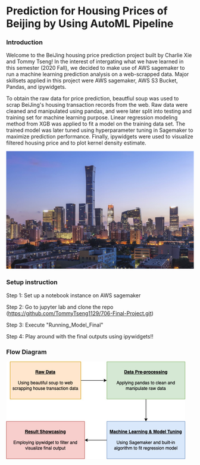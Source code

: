 # Prediction for Housing Prices of Beijing by Using AutoML Pipeline

### Introduction

Welcome to the BeiJing housing price prediction project built by Charlie Xie and Tommy Tseng! In the interest of intergating what we have learned in this semester (2020 Fall), we decided to make use of AWS sagemaker to run a machine learning prediction analysis on a web-scrapped data. Major skillsets applied in this project were AWS sagemaker, AWS S3 Bucket, Pandas, and ipywidgets. 

To obtain the raw data for price prediction, beautfiul soup was used to scrap BeiJing's housing transaction records from the web. Raw data were cleaned and manipulated using pandas, and were later split into testing and training set for machine learning purpose. Linear regression modeling method from XGB was applied to fit a model on the training data set. The trained model was later tuned using hyperparameter tuning in Sagemaker to maximize prediction performance. Finally, ipywidgets were used to visualize filtered housing price and to plot kernel density estimate.


![](beijing.jpg)


### Setup instruction

Step 1: Set up a notebook instance on AWS sagemaker

Step 2: Go to jupyter lab and clone the repo (https://github.com/TommyTseng1129/706-Final-Project.git)

Step 3: Execute "Running_Model_Final"

Step 4: Play around with the final outputs using ipywidgets!!

### Flow Diagram 

![](Flow_Chart_Diagram.jpg)

